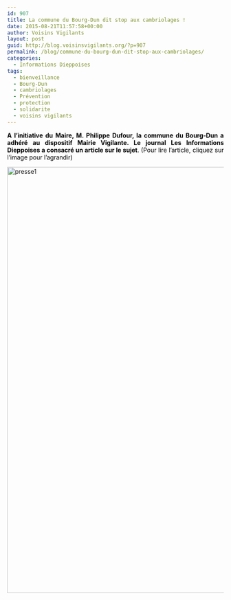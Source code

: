 ```yaml
---
id: 907
title: La commune du Bourg-Dun dit stop aux cambriolages !
date: 2015-08-21T11:57:58+00:00
author: Voisins Vigilants
layout: post
guid: http://blog.voisinsvigilants.org/?p=907
permalink: /blog/commune-du-bourg-dun-dit-stop-aux-cambriolages/
categories:
  - Informations Dieppoises
tags:
  - bienveillance
  - Bourg-Dun
  - cambriolages
  - Prévention
  - protection
  - solidarite
  - voisins vigilants
---
```

<p style="text-align: justify;">
  <strong style="color: #000000;">A l’initiative du Maire, M. Philippe Dufour, la commune du Bourg-Dun a adhéré au dispositif Mairie Vigilante. Le journal Les Informations Dieppoises a consacré un article sur le sujet</strong><span style="color: #000000;">. (Pour lire l’article, cliquez sur l’image pour l’agrandir)</span>
</p>

<p style="text-align: justify;">
  <a href="http://blog.voisinsvigilants.org/wp-content/uploads/2015/08/presse1.jpg"><img class="aligncenter size-full wp-image-908" src="http://blog.voisinsvigilants.org/wp-content/uploads/2015/08/presse1.jpg" alt="presse1" width="1387" height="992" /></a>
</p>